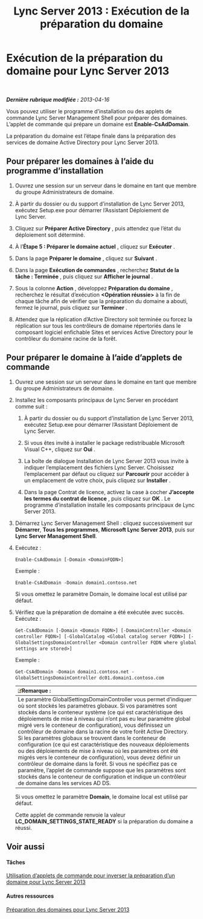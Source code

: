 ﻿---
title: 'Lync Server 2013 : Exécution de la préparation du domaine'
TOCTitle: Exécution de la préparation du domaine
ms:assetid: 95dab800-1f2c-4506-b36c-99986643b149
ms:mtpsurl: https://technet.microsoft.com/fr-fr/library/Gg398761(v=OCS.15)
ms:contentKeyID: 49298136
ms.date: 05/20/2016
mtps_version: v=OCS.15
ms.translationtype: HT
---

# Exécution de la préparation du domaine pour Lync Server 2013

 

_**Dernière rubrique modifiée :** 2013-04-16_

Vous pouvez utiliser le programme d’installation ou des applets de commande Lync Server Management Shell pour préparer des domaines. L’applet de commande qui prépare un domaine est **Enable-CsAdDomain**.

La préparation du domaine est l’étape finale dans la préparation des services de domaine Active Directory pour Lync Server 2013.

## Pour préparer les domaines à l’aide du programme d’installation

1.  Ouvrez une session sur un serveur dans le domaine en tant que membre du groupe Administrateurs de domaine.

2.  À partir du dossier ou du support d’installation de Lync Server 2013, exécutez Setup.exe pour démarrer l’Assistant Déploiement de Lync Server.

3.  Cliquez sur **Préparer Active Directory** , puis attendez que l’état du déploiement soit déterminé.

4.  À l’**Étape 5 : Préparer le domaine actuel** , cliquez sur **Exécuter** .

5.  Dans la page **Préparer le domaine** , cliquez sur **Suivant** .

6.  Dans la page **Exécution de commandes** , recherchez **Statut de la tâche : Terminée** , puis cliquez sur **Afficher le journal** .

7.  Sous la colonne **Action** , développez **Préparation du domaine** , recherchez le résultat d’exécution **\<Opération réussie\>** à la fin de chaque tâche afin de vérifier que la préparation du domaine a abouti, fermez le journal, puis cliquez sur **Terminer** .

8.  Attendez que la réplication d’Active Directory soit terminée ou forcez la réplication sur tous les contrôleurs de domaine répertoriés dans le composant logiciel enfichable Sites et services Active Directory pour le contrôleur du domaine racine de la forêt.

## Pour préparer le domaine à l’aide d’applets de commande

1.  Ouvrez une session sur un serveur dans le domaine en tant que membre du groupe Administrateurs de domaine.

2.  Installez les composants principaux de Lync Server en procédant comme suit :
    
    1.  À partir du dossier ou du support d’installation de Lync Server 2013, exécutez Setup.exe pour démarrer l’Assistant Déploiement de Lync Server.
    
    2.  Si vous êtes invité à installer le package redistribuable Microsoft Visual C++, cliquez sur **Oui** .
    
    3.  La boîte de dialogue Installation de Lync Server 2013 vous invite à indiquer l’emplacement des fichiers Lync Server. Choisissez l’emplacement par défaut ou cliquez sur **Parcourir** pour accéder à un emplacement de votre choix, puis cliquez sur **Installer** .
    
    4.  Dans la page Contrat de licence, activez la case à cocher **J’accepte les termes du contrat de licence** , puis cliquez sur **OK** . Le programme d’installation installe les composants principaux de Lync Server 2013.

3.  Démarrez Lync Server Management Shell : cliquez successivement sur **Démarrer**, **Tous les programmes**, **Microsoft Lync Server 2013**, puis sur **Lync Server Management Shell**.

4.  Exécutez :
    
        Enable-CsAdDomain [-Domain <DomainFQDN>] 
    
    Exemple :
    
        Enable-CsAdDomain -Domain domain1.contoso.net 
    
    Si vous omettez le paramètre Domain, le domaine local est utilisé par défaut.

5.  Vérifiez que la préparation de domaine a été exécutée avec succès. Exécutez :
    
        Get-CsAdDomain [-Domain <Domain FQDN>] [-DomainController <Domain controller FQDN>] [-GlobalCatalog <Global catalog server FQDN>] [-GlobalSettingsDomainController <Domain controller FQDN where global settings are stored>] 
    
    Exemple :
    
        Get-CsAdDomain -Domain domain1.contoso.net -GlobalSettingsDomainController dc01.domain1.contoso.com
    
    <table>
    <thead>
    <tr class="header">
    <th><img src="images/Gg398920.note(OCS.15).gif" title="note" alt="note" />Remarque :</th>
    </tr>
    </thead>
    <tbody>
    <tr class="odd">
    <td>Le paramètre GlobalSettingsDomainController vous permet d’indiquer où sont stockés les paramètres globaux. Si vos paramètres sont stockés dans le conteneur système (ce qui est caractéristique des déploiements de mise à niveau qui n’ont pas eu leur paramètre global migré vers le conteneur de configuration), vous définissez un contrôleur de domaine dans la racine de votre forêt Active Directory. Si les paramètres globaux se trouvent dans le conteneur de configuration (ce qui est caractéristique des nouveaux déploiements ou des déploiements de mise à niveau où les paramètres ont été migrés vers le conteneur de configuration), vous devez définir un contrôleur de domaine dans la forêt. Si vous ne spécifiez pas ce paramètre, l’applet de commande suppose que les paramètres sont stockés dans le conteneur de configuration et indique un contrôleur de domaine dans les services AD DS.</td>
    </tr>
    </tbody>
    </table>
    
    Si vous omettez le paramètre **Domain**, le domaine local est utilisé par défaut.
    
    Cette applet de commande renvoie la valeur **LC\_DOMAIN\_SETTINGS\_STATE\_READY** si la préparation du domaine a réussi.

## Voir aussi

#### Tâches

[Utilisation d’applets de commande pour inverser la préparation d’un domaine pour Lync Server 2013](lync-server-2013-using-cmdlets-to-reverse-domain-preparation.md)  

#### Autres ressources

[Préparation des domaines pour Lync Server 2013](lync-server-2013-preparing-domains.md)

